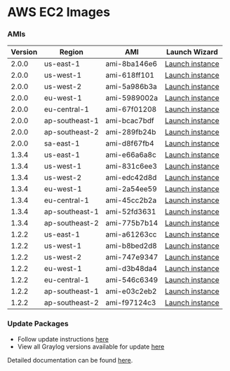 AWS EC2 Images
==============

### AMIs

| Version | Region | AMI | Launch Wizard |
|---------|--------|-----|-------------|
| 2.0.0  | us-east-1 | ami-8ba146e6 | [Launch instance](https://console.aws.amazon.com/ec2/v2/home?region=us-east-1#LaunchInstanceWizard:ami=ami-8ba146e6) |
| 2.0.0  | us-west-1 | ami-618ff101 | [Launch instance](https://console.aws.amazon.com/ec2/v2/home?region=us-west-1#LaunchInstanceWizard:ami=ami-618ff101) |
| 2.0.0  | us-west-2 | ami-5a986b3a | [Launch instance](https://console.aws.amazon.com/ec2/v2/home?region=us-west-2#LaunchInstanceWizard:ami=ami-5a986b3a) |
| 2.0.0  | eu-west-1 | ami-5989002a | [Launch instance](https://console.aws.amazon.com/ec2/v2/home?region=eu-west-1#LaunchInstanceWizard:ami=ami-5989002a) |
| 2.0.0  | eu-central-1 | ami-67f01208 | [Launch instance](https://console.aws.amazon.com/ec2/v2/home?region=eu-central-1#LaunchInstanceWizard:ami=ami-67f01208) |
| 2.0.0  | ap-southeast-1 | ami-bcac7bdf | [Launch instance](https://console.aws.amazon.com/ec2/v2/home?region=ap-southeast-1#LaunchInstanceWizard:ami=ami-bcac7bdf) |
| 2.0.0  | ap-southeast-2 | ami-289fb24b | [Launch instance](https://console.aws.amazon.com/ec2/v2/home?region=ap-southeast-2#LaunchInstanceWizard:ami=ami-289fb24b) |
| 2.0.0  | sa-east-1 | ami-d8f67fb4 | [Launch instance](https://console.aws.amazon.com/ec2/v2/home?region=ap-southeast-2#LaunchInstanceWizard:ami=ami-d8f67fb4) |
| 1.3.4  | us-east-1 | ami-e66a6a8c | [Launch instance](https://console.aws.amazon.com/ec2/v2/home?region=us-east-1#LaunchInstanceWizard:ami=ami-e66a6a8c) |
| 1.3.4  | us-west-1 | ami-831c6ee3 | [Launch instance](https://console.aws.amazon.com/ec2/v2/home?region=us-west-1#LaunchInstanceWizard:ami=ami-831c6ee3) |
| 1.3.4  | us-west-2 | ami-edc42d8d | [Launch instance](https://console.aws.amazon.com/ec2/v2/home?region=us-west-2#LaunchInstanceWizard:ami=ami-edc42d8d) |
| 1.3.4  | eu-west-1 | ami-2a54ee59 | [Launch instance](https://console.aws.amazon.com/ec2/v2/home?region=eu-west-1#LaunchInstanceWizard:ami=ami-2a54ee59) |
| 1.3.4  | eu-central-1 | ami-45cc2b2a | [Launch instance](https://console.aws.amazon.com/ec2/v2/home?region=eu-central-1#LaunchInstanceWizard:ami=ami-45cc2b2a) |
| 1.3.4  | ap-southeast-1 | ami-52fd3631 | [Launch instance](https://console.aws.amazon.com/ec2/v2/home?region=ap-southeast-1#LaunchInstanceWizard:ami=ami-52fd3631) |
| 1.3.4  | ap-southeast-2 | ami-775b7b14 | [Launch instance](https://console.aws.amazon.com/ec2/v2/home?region=ap-southeast-2#LaunchInstanceWizard:ami=ami-775b7b14) |
| 1.2.2  | us-east-1 | ami-a61263cc | [Launch instance](https://console.aws.amazon.com/ec2/v2/home?region=us-east-1#LaunchInstanceWizard:ami=ami-a61263cc) |
| 1.2.2  | us-west-1 | ami-b8bed2d8 | [Launch instance](https://console.aws.amazon.com/ec2/v2/home?region=us-west-1#LaunchInstanceWizard:ami=ami-b8bed2d8) |
| 1.2.2  | us-west-2 | ami-747e9347 | [Launch instance](https://console.aws.amazon.com/ec2/v2/home?region=us-west-2#LaunchInstanceWizard:ami=ami-747e9347) |
| 1.2.2  | eu-west-1 | ami-d3b48da4 | [Launch instance](https://console.aws.amazon.com/ec2/v2/home?region=eu-west-1#LaunchInstanceWizard:ami=ami-d3b48da4) |
| 1.2.2  | eu-central-1 | ami-546c6349 | [Launch instance](https://console.aws.amazon.com/ec2/v2/home?region=eu-central-1#LaunchInstanceWizard:ami=ami-546c6349) |
| 1.2.2  | ap-southeast-1 | ami-e03c2eb2 | [Launch instance](https://console.aws.amazon.com/ec2/v2/home?region=ap-southeast-1#LaunchInstanceWizard:ami=ami-e03c2eb2) |
| 1.2.2  | ap-southeast-2 | ami-f97124c3 | [Launch instance](https://console.aws.amazon.com/ec2/v2/home?region=ap-southeast-2#LaunchInstanceWizard:ami=ami-f97124c3) |


### Update Packages

  * Follow update instructions [here](http://docs.graylog.org/en/1.2/pages/installation/graylog_ctl.html#upgrade-graylog)
  * View all Graylog versions available for update [here](https://packages.graylog2.org/appliances/ubuntu)

Detailed documentation can be found [here](http://docs.graylog.org/en/latest/pages/installation/aws.html).
